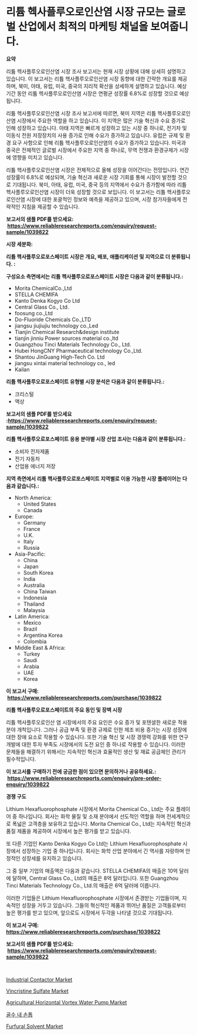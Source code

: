 <p><h1>리튬 헥사플루오로인산염 시장 규모는 글로벌 산업에서 최적의 마케팅 채널을 보여줍니다.</h1></p><p><strong>요약</strong></p>
<p><p>리튬 헥사플루오로인산염 시장 조사 보고서는 현재 시장 상황에 대해 상세히 설명하고 있습니다. 이 보고서는 리튬 헥사플루오로인산염 시장 동향에 대한 간략한 개요를 제공하며, 북미, 아태, 유럽, 미국, 중국의 지리적 확산을 상세하게 설명하고 있습니다. 예상 기간 동안 리튬 헥사플루오로인산염 시장은 연평균 성장률 6.8%로 성장할 것으로 예상됩니다.</p><p>리튬 헥사플루오로인산염 시장 조사 보고서에 따르면, 북미 지역은 리튬 헥사플루오로인산염 시장에서 주요한 역할을 하고 있습니다. 이 지역은 많은 기술 혁신과 수요 증가로 인해 성장하고 있습니다. 아태 지역은 빠르게 성장하고 있는 시장 중 하나로, 전기차 및 이동식 전원 저장장치의 사용 증가로 인해 수요가 증가하고 있습니다. 유럽은 규제 및 환경 요구 사항으로 인해 리튬 헥사플루오로인산염의 수요가 증가하고 있습니다. 미국과 중국은 전체적인 글로벌 시장에서 주요한 지역 중 하나로, 무역 전쟁과 환경규제가 시장에 영향을 미치고 있습니다.</p><p>리튬 헥사플루오로인산염 시장은 전체적으로 올해 성장을 이어간다는 전망입니다. 연간 성장률이 6.8%로 예상되며, 기술 혁신과 새로운 시장 기회를 통해 시장이 발전할 것으로 기대됩니다. 북미, 아태, 유럽, 미국, 중국 등의 지역에서 수요가 증가함에 따라 리튬 헥사플루오로인산염 시장이 더욱 성장할 것으로 보입니다. 이 보고서는 리튬 헥사플루오로인산염 시장에 대한 포괄적인 정보와 예측을 제공하고 있으며, 시장 참가자들에게 전략적인 지침을 제공할 수 있습니다.</p></p>
<p><strong>보고서의 샘플 PDF를 받으세요: &nbsp;<a href="https://www.reliableresearchreports.com/enquiry/request-sample/1039822">https://www.reliableresearchreports.com/enquiry/request-sample/1039822</a></strong></p>
<p><strong>시장 세분화:</strong></p>
<p><strong> 리튬 헥사플루오로포스페이트 시장은 개요, 배포, 애플리케이션 및 지역으로 더 분류됩니다. :</strong></p>
<p><strong>구성요소 측면에서는 리튬 헥사플루오로포스페이트 시장은 다음과 같이 분류됩니다.:</strong></p>
<p><ul><li>Morita ChemicalCo.,Ltd</li><li>STELLA CHEMIFA</li><li>Kanto Denka Kogyo Co Ltd</li><li>Central Glass Co., Ltd.</li><li>foosung co.,Ltd</li><li>Do-Fluoride Chemicals Co.,LTD</li><li>jiangsu jiujiujiu technology co.,Led</li><li>Tianjin Chemical Research&design institute</li><li>tianjin jinniu Power sources material co.,ltd</li><li>Guangzhou Tinci Materials Technology Co., Ltd.</li><li>Hubei HongCNY Pharmaceutical technology Co.,Ltd.</li><li>Shantou JinGuang High-Tech Co. Ltd</li><li>jiangsu xintai material technology co., led</li><li>Kailan</li></ul></p>
<p><strong> 리튬 헥사플루오로포스페이트 유형별 시장 분석은 다음과 같이 분류됩니다.:</strong></p>
<p><ul><li>크리스털</li><li>액상</li></ul></p>
<p><strong>보고서의 샘플 PDF를 받으세요 :<a href="https://www.reliableresearchreports.com/enquiry/request-sample/1039822">https://www.reliableresearchreports.com/enquiry/request-sample/1039822</a></strong></p>
<p><strong> 리튬 헥사플루오로포스페이트 응용 분야별 시장 산업 조사는 다음과 같이 분류됩니다.:</strong></p>
<p><ul><li>소비자 전자제품</li><li>전기 자동차</li><li>산업용 에너지 저장</li></ul></p>
<p><strong>지역 측면에서 리튬 헥사플루오로포스페이트 지역별로 이용 가능한 시장 플레이어는 다음과 같습니다.:</strong></p>
<p><ul>
    <li>
        North America:
        <ul>
            <li>United States</li>
            <li>Canada</li>
        </ul>
    </li>
    <li>
        Europe:
        <ul>
            <li>Germany</li>
            <li>France</li>
            <li>U.K.</li>
            <li>Italy</li>
            <li>Russia</li>
        </ul>
    </li>
    <li>
        Asia-Pacific:
        <ul>
            <li>China</li>
            <li>Japan</li>
            <li>South Korea</li>
            <li>India</li>
            <li>Australia</li>
            <li>China Taiwan</li>
            <li>Indonesia</li>
            <li>Thailand</li>
            <li>Malaysia</li>
        </ul>
    </li>
    <li>
        Latin America:
        <ul>
            <li>Mexico</li>
            <li>Brazil</li>
            <li>Argentina Korea</li>
            <li>Colombia</li>
        </ul>
    </li>
    <li>
        Middle East & Africa:
        <ul>
            <li>Turkey</li>
            <li>Saudi</li>
            <li>Arabia</li>
            <li>UAE</li>
            <li>Korea</li>
        </ul>
    </li>
    </ul></p>
<p><strong>이 보고서 구매: &nbsp;<a href="https://www.reliableresearchreports.com/purchase/1039822">https://www.reliableresearchreports.com/purchase/1039822</a></strong></p>
<p><strong>리튬 헥사플루오로포스페이트의 주요 동인 및 장벽 시장</strong></p>
<p><p>리튬 헥사플루오로인산 염 시장에서의 주요 요인은 수요 증가 및 포텐셜한 새로운 적용 분야 개척입니다. 그러나 공급 부족 및 환경 규제로 인한 제조 비용 증가는 시장 성장에 대한 장애 요소로 작용할 수 있습니다. 또한 기술 혁신 및 시장 경쟁력 강화를 위한 연구개발에 대한 투자 부족도 시장에서의 도전 요인 중 하나로 작용할 수 있습니다. 이러한 문제들을 해결하기 위해서는 지속적인 혁신과 효율적인 생산 및 재료 공급체인 관리가 필수적입니다.</p></p>
<p><strong>이 보고서를 구매하기 전에 궁금한 점이 있으면 문의하거나 공유하세요.: &nbsp;<a href="https://www.reliableresearchreports.com/enquiry/pre-order-enquiry/1039822">https://www.reliableresearchreports.com/enquiry/pre-order-enquiry/1039822</a></strong></p>
<p><strong>경쟁 구도</strong></p>
<p><p>Lithium Hexafluorophosphate 시장에서 Morita Chemical Co., Ltd는 주요 플레이어 중 하나입니다. 회사는 화학 물질 및 소재 분야에서 선도적인 역할을 하며 전세계적으로 폭넓은 고객층을 보유하고 있습니다. Morita Chemical Co., Ltd는 지속적인 혁신과 품질 제품을 제공하여 시장에서 높은 평가를 받고 있습니다.</p><p>또 다른 기업인 Kanto Denka Kogyo Co Ltd는 Lithium Hexafluorophosphate 시장에서 성장하는 기업 중 하나입니다. 회사는 화학 산업 분야에서 긴 역사를 자랑하며 안정적인 성장세를 유지하고 있습니다.</p><p>그 중 일부 기업의 매출액은 다음과 같습니다. STELLA CHEMIFA의 매출은 10억 달러에 달하며, Central Glass Co., Ltd의 매출은 8억 달러입니다. 또한 Guangzhou Tinci Materials Technology Co., Ltd.의 매출은 6억 달러에 이릅니다.</p><p>이러한 기업들은 Lithium Hexafluorophosphate 시장에서 존경받는 기업들이며, 지속적인 성장을 거두고 있습니다. 그들의 혁신적인 제품과 뛰어난 품질은 고객들로부터 높은 평가를 받고 있으며, 앞으로도 시장에서 두각을 나타낼 것으로 기대됩니다.</p></p>
<p><strong>이 보고서 구매: &nbsp; <a href="https://www.reliableresearchreports.com/purchase/1039822">https://www.reliableresearchreports.com/purchase/1039822</a></strong></p>
<p><strong>보고서의 샘플 PDF를 받으세요: &nbsp;<a href="https://www.reliableresearchreports.com/enquiry/request-sample/1039822">https://www.reliableresearchreports.com/enquiry/request-sample/1039822</a></strong><strong></strong></p>
<p>&nbsp;</p>
<p><p><a href="https://issuu.com/reportprime-2/docs/industrial-contactor-market-size-2030.pptx">Industrial Contactor Market</a></p><p><a href="https://issuu.com/reportprime-2/docs/vincristine-sulfate-market-size-2030.pptx">Vincristine Sulfate Market</a></p><p><a href="https://summer-dogwood-3e9.notion.site/Agricultural-Horizontal-Vortex-Water-Pump-Market-Size-Share-Trends-Analysis-Report-By-Application-ff47f66603844daea3dc78eebde28d0a">Agricultural Horizontal Vortex Water Pump Market</a></p><p><a href="https://github.com/fredrickeglers/Market-Research-Report-List-1/blob/main/3807409190201.md">골수 내 손톱</a></p><p><a href="https://github.com/derrinmiltonellis35gcl/Market-Research-Report-List-1/blob/main/furfural-solvent-market.md">Furfural Solvent Market</a></p></p>